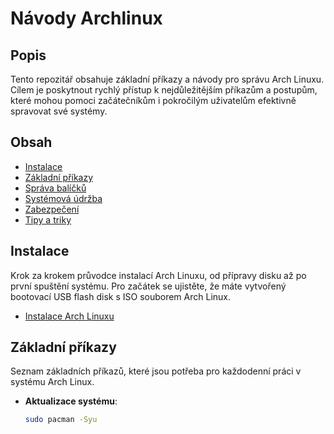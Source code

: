 # Návody Archlinux

## Popis


Tento repozitář obsahuje základní příkazy a návody pro správu Arch Linuxu. Cílem je poskytnout rychlý přístup k nejdůležitějším příkazům a postupům, které mohou pomoci začátečníkům i pokročilým uživatelům efektivně spravovat své systémy.

## Obsah

- [Instalace](#instalace)
- [Základní příkazy](#základní-příkazy)
- [Správa balíčků](#správa-baličků)
- [Systémová údržba](#systémová-údržba)
- [Zabezpečení](#zabezpečení)
- [Tipy a triky](#tipy-a-triky)

## Instalace

Krok za krokem průvodce instalací Arch Linuxu, od přípravy disku až po první spuštění systému. Pro začátek se ujistěte, že máte vytvořený bootovací USB flash disk s ISO souborem Arch Linux.

* [Instalace Arch Linuxu](docs/installation.md)

## Základní příkazy

Seznam základních příkazů, které jsou potřeba pro každodenní práci v systému Arch Linux.

- **Aktualizace systému**:  
  ```bash
  sudo pacman -Syu
